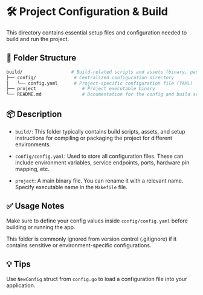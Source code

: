 # 🛠️ Project Configuration & Build

This directory contains essential setup files and configuration needed to build and run the project.

## 📁 Folder Structure

```bash
build/                  # Build-related scripts and assets (binary, packaging, etc.)
├── config/              # Centralized configuration directory
│   └── config.yaml      # Project-specific configuration file (YAML)
├── project                 # Project executable binary
└── README.md               # Documentation for the config and build setup
```

## 📦 Description

- `build/`: This folder typically contains build scripts, assets, and setup instructions for compiling or packaging the project for different environments.

- `config/config.yaml`: Used to store all configuration files. These can include environment variables, service endpoints, ports, hardware pin mapping, etc.

- `project`: A main binary file. You can rename it with a relevant name. Specify executable name in the `Makefile` file.

## ✅ Usage Notes

Make sure to define your config values inside `config/config.yaml` before building or running the app.

This folder is commonly ignored from version control (.gitignore) if it contains sensitive or environment-specific configurations.

## 💡 Tips

Use `NewConfig` struct from `config.go` to load a configuration file into your application.
